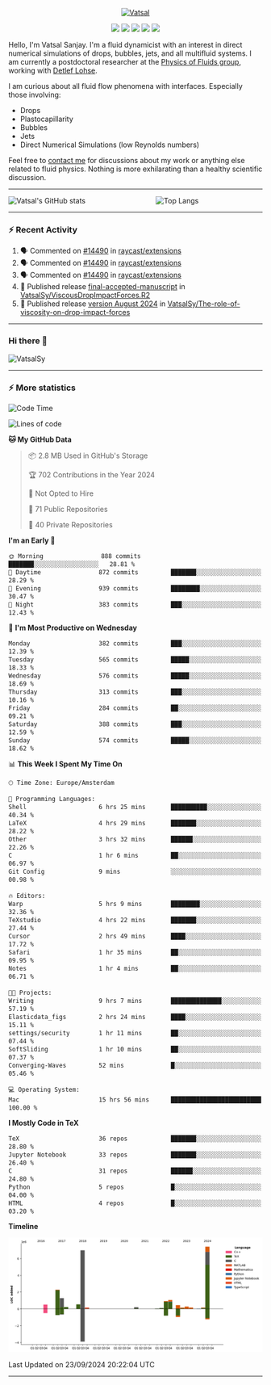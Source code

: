 <center>

[<img alt="Vatsal" width="200px" src="https://www.dropbox.com/s/dxyybgtblo8er6h/Logo_Vatsal_Vector.png?raw=1">](https://www.vatsalsanjay.com)

[<img src="https://img.shields.io/badge/googlescholar-4285F4?&style=for-the-badge&logo=googlescholar&logoColor=white">](https://scholar.google.com/citations?hl=en&user=67aQviYAAAAJ)
[<img src="https://img.shields.io/static/v1.svg?&style=for-the-badge&logo=ResearchGate&label=&message=ResearchGate&logoColor=white&color=green">](https://www.researchgate.net/profile/Vatsal-Sanjay-2)
[<img src="https://img.shields.io/badge/twitter-1DA1F2?&style=for-the-badge&logo=twitter&logoColor=white">](https://twitter.com/VatsalSanjay)
[<img src="https://img.shields.io/badge/linkedin-0A66C2?&style=for-the-badge&logo=linkedin">](https://www.linkedin.com/in/vatsalsanjay/)
[<img src="https://img.shields.io/badge/orcid-A6CE39?&style=for-the-badge&logo=orcid&logoColor=white">](https://orcid.org/0000-0002-4293-6099)

</center>

Hello, I'm Vatsal Sanjay. I'm a fluid dynamicist with an interest in direct numerical simulations of drops, bubbles, jets, and all multifluid systems. I am currently a postdoctoral researcher at the [Physics of Fluids group](https://pof.tnw.utwente.nl), working with [Detlef Lohse](https://en.wikipedia.org/wiki/Detlef_Lohse). 

I am curious about all fluid flow phenomena with interfaces. Especially those involving:

- Drops
- Plastocapillarity
- Bubbles
- Jets
- Direct Numerical Simulations (low Reynolds numbers)

Feel free to [contact me](mailto:contact@vatsalsanjay.com) for discussions about my work or anything else related to fluid physics. Nothing is more exhilarating than a healthy scientific discussion.

<!-- ![Vatsal's GitHub stats](https://github-readme-stats-xi-wine-74.vercel.app/api?username=VatsalSy&show_icons=true&theme=vision-friendly-dark)

![Top Langs](https://github-readme-stats-xi-wine-74.vercel.app/api/top-langs/?username=VatsalSy&layout=compact&theme=vision-friendly-dark) -->

---
<div style="display: flex; justify-content: space-between;">
    <img src="https://github-readme-stats-xi-wine-74.vercel.app/api?username=VatsalSy&show_icons=true&theme=vision-friendly-dark" alt="Vatsal's GitHub stats" style="width: 55%;">
    <img src="https://github-readme-stats-xi-wine-74.vercel.app/api/top-langs/?username=VatsalSy&layout=compact&theme=vision-friendly-dark" alt="Top Langs" style="width: 42%;">
</div>

---

### :zap: Recent Activity

<!--START_SECTION:activity-->
1. 🗣 Commented on [#14490](https://github.com/raycast/extensions/issues/14490#issuecomment-2355483960) in [raycast/extensions](https://github.com/raycast/extensions)
2. 🗣 Commented on [#14490](https://github.com/raycast/extensions/issues/14490#issuecomment-2355477967) in [raycast/extensions](https://github.com/raycast/extensions)
3. 🗣 Commented on [#14490](https://github.com/raycast/extensions/issues/14490#issuecomment-2355476324) in [raycast/extensions](https://github.com/raycast/extensions)
4. 🚀 Published release [final-accepted-manuscript](https://github.com/VatsalSy/ViscousDropImpactForces.R2/releases/tag/vFinal) in [VatsalSy/ViscousDropImpactForces.R2](https://github.com/VatsalSy/ViscousDropImpactForces.R2)
5. 🚀 Published release [version August 2024](https://github.com/VatsalSy/The-role-of-viscosity-on-drop-impact-forces/releases/tag/v1.0) in [VatsalSy/The-role-of-viscosity-on-drop-impact-forces](https://github.com/VatsalSy/The-role-of-viscosity-on-drop-impact-forces)
<!--END_SECTION:activity-->
---

### Hi there 👋
<p align="left"> <img src="https://komarev.com/ghpvc/?username=VatsalSy&label=Profile%20views&color=orange&style=for-the-badge" alt="VatsalSy" /> </p>

---
### :zap: More statistics

<!--START_SECTION:waka-->
![Code Time](http://img.shields.io/badge/Code%20Time-339%20hrs%2041%20mins-blue)

![Lines of code](https://img.shields.io/badge/From%20Hello%20World%20I%27ve%20Written-22.7%20million%20lines%20of%20code-blue)

**🐱 My GitHub Data** 

> 📦 2.8 MB Used in GitHub's Storage 
 > 
> 🏆 702 Contributions in the Year 2024
 > 
> 🚫 Not Opted to Hire
 > 
> 📜 71 Public Repositories 
 > 
> 🔑 40 Private Repositories 
 > 
**I'm an Early 🐤** 

```text
🌞 Morning                888 commits         ███████░░░░░░░░░░░░░░░░░░   28.81 % 
🌆 Daytime                872 commits         ███████░░░░░░░░░░░░░░░░░░   28.29 % 
🌃 Evening                939 commits         ████████░░░░░░░░░░░░░░░░░   30.47 % 
🌙 Night                  383 commits         ███░░░░░░░░░░░░░░░░░░░░░░   12.43 % 
```
📅 **I'm Most Productive on Wednesday** 

```text
Monday                   382 commits         ███░░░░░░░░░░░░░░░░░░░░░░   12.39 % 
Tuesday                  565 commits         █████░░░░░░░░░░░░░░░░░░░░   18.33 % 
Wednesday                576 commits         █████░░░░░░░░░░░░░░░░░░░░   18.69 % 
Thursday                 313 commits         ███░░░░░░░░░░░░░░░░░░░░░░   10.16 % 
Friday                   284 commits         ██░░░░░░░░░░░░░░░░░░░░░░░   09.21 % 
Saturday                 388 commits         ███░░░░░░░░░░░░░░░░░░░░░░   12.59 % 
Sunday                   574 commits         █████░░░░░░░░░░░░░░░░░░░░   18.62 % 
```


📊 **This Week I Spent My Time On** 

```text
🕑︎ Time Zone: Europe/Amsterdam

💬 Programming Languages: 
Shell                    6 hrs 25 mins       ██████████░░░░░░░░░░░░░░░   40.34 % 
LaTeX                    4 hrs 29 mins       ███████░░░░░░░░░░░░░░░░░░   28.22 % 
Other                    3 hrs 32 mins       ██████░░░░░░░░░░░░░░░░░░░   22.26 % 
C                        1 hr 6 mins         ██░░░░░░░░░░░░░░░░░░░░░░░   06.97 % 
Git Config               9 mins              ░░░░░░░░░░░░░░░░░░░░░░░░░   00.98 % 

🔥 Editors: 
Warp                     5 hrs 9 mins        ████████░░░░░░░░░░░░░░░░░   32.36 % 
TeXstudio                4 hrs 22 mins       ███████░░░░░░░░░░░░░░░░░░   27.44 % 
Cursor                   2 hrs 49 mins       ████░░░░░░░░░░░░░░░░░░░░░   17.72 % 
Safari                   1 hr 35 mins        ██░░░░░░░░░░░░░░░░░░░░░░░   09.95 % 
Notes                    1 hr 4 mins         ██░░░░░░░░░░░░░░░░░░░░░░░   06.71 % 

🐱‍💻 Projects: 
Writing                  9 hrs 7 mins        ██████████████░░░░░░░░░░░   57.19 % 
Elasticdata_figs         2 hrs 24 mins       ████░░░░░░░░░░░░░░░░░░░░░   15.11 % 
settings/security        1 hr 11 mins        ██░░░░░░░░░░░░░░░░░░░░░░░   07.44 % 
SoftSliding              1 hr 10 mins        ██░░░░░░░░░░░░░░░░░░░░░░░   07.37 % 
Converging-Waves         52 mins             █░░░░░░░░░░░░░░░░░░░░░░░░   05.46 % 

💻 Operating System: 
Mac                      15 hrs 56 mins      █████████████████████████   100.00 % 
```

**I Mostly Code in TeX** 

```text
TeX                      36 repos            ███████░░░░░░░░░░░░░░░░░░   28.80 % 
Jupyter Notebook         33 repos            ███████░░░░░░░░░░░░░░░░░░   26.40 % 
C                        31 repos            ██████░░░░░░░░░░░░░░░░░░░   24.80 % 
Python                   5 repos             █░░░░░░░░░░░░░░░░░░░░░░░░   04.00 % 
HTML                     4 repos             █░░░░░░░░░░░░░░░░░░░░░░░░   03.20 % 
```



**Timeline**

![Lines of Code chart](https://raw.githubusercontent.com/VatsalSy/VatsalSy/main/assets/bar_graph.png)


 Last Updated on 23/09/2024 20:22:04 UTC
<!--END_SECTION:waka-->
---
